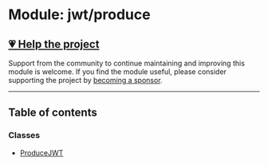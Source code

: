 # Module: jwt/produce

## [💗 Help the project](https://github.com/sponsors/panva)

Support from the community to continue maintaining and improving this module is welcome. If you find the module useful, please consider supporting the project by [becoming a sponsor](https://github.com/sponsors/panva).

---

## Table of contents

### Classes

- [ProduceJWT](../classes/jwt_produce.ProduceJWT.md)
